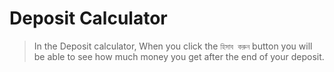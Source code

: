 # Deposit Calculator

> In the Deposit calculator, When you click the ```হিসাব করুন``` button  you will be able to see how much money you get after the end of your deposit. 
